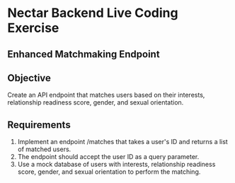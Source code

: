 # Nectar Backend Live Coding Exercise

## Enhanced Matchmaking Endpoint

## Objective

Create an API endpoint that matches users based on their interests, relationship readiness score, gender, and sexual orientation.

## Requirements

1. Implement an endpoint /matches that takes a user's ID and returns a list of matched users.
2. The endpoint should accept the user ID as a query parameter.
3. Use a mock database of users with interests, relationship readiness score, gender, and sexual orientation to perform the matching.
